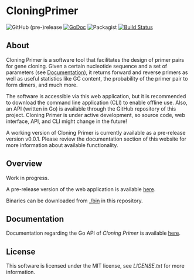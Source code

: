 # CloningPrimer

![GitHub (pre-)release](https://img.shields.io/badge/release-v0.0.1-green.svg) [![GoDoc](https://godoc.org/github.com/DanielSchuette/cloningPrimer?status.svg)](https://godoc.org/github.com/DanielSchuette/cloningPrimer) ![Packagist](https://img.shields.io/packagist/l/doctrine/orm.svg) [![Build Status](https://travis-ci.org/DanielSchuette/cloningPrimer.svg?branch=master)](https://travis-ci.org/DanielSchuette/cloningPrimer)

## About

Cloning Primer is a software tool that facilitates the design of primer pairs for gene cloning. Given a certain nucleotide sequence and a set of parameters (see [Documentation](#documentation)), it returns forward and reverse primers as well as useful statistics like GC content, the probability of the primer pair to form dimers, and much more.

The software is accessible via this web application, but it is recommended to download the command line application (CLI) to enable offline use. Also, an API (written in Go) is available through the GitHub repository of this project. Cloning Primer is under active development, so source code, web interface, API, and CLI might change in the future!

A working version of Cloning Primer is currently available as a pre-release version v0.0.1. Please review the documentation section of this website for more information about available functionality.

## Overview

Work in progress.

A pre-release version of the web application is available [here](https://peaceful-coast-24395.herokuapp.com/).

Binaries can be downloaded from [./bin](./bin) in this repository.


## <a name="documentation"></a> Documentation

Documentation regarding the Go API of *Cloning Primer* is available [here](https://godoc.org/github.com/DanielSchuette/cloningPrimer).


## License

This software is licensed under the MIT license, see *LICENSE.txt* for more information.






